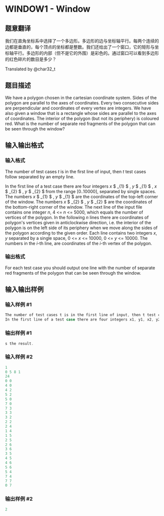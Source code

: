 # WINDOW1 - Window

## 题意翻译

我们在直角坐标系中选择了一个多边形。多边形的边与坐标轴平行。每两个连续的边都是垂直的，每个顶点的坐标都是整数。我们还给出了一个窗口，它的矩形与坐标轴平行。多边形的内部（但不是它的外围）是彩色的。通过窗口可以看到多边形的红色碎片的数目是多少？

Translated by @char32_t 

## 题目描述

We have a polygon chosen in the cartesian coordinate system. Sides of the polygon are parallel to the axes of coordinates. Every two consecutive sides are perpendicular and coordinates of every vertex are integers. We have also given a window that is a rectangle whose sides are parallel to the axes of coordinates. The interior of the polygon (but not its periphery) is coloured red. What is the number of separate red fragments of the polygon that can be seen through the window?

## 输入输出格式

### 输入格式

The number of test cases _t_ is in the first line of input, then _t_ test cases follow separated by an empty line.

In the first line of a test case there are four integers _x_ $ _{1} $ , _y_ $ _{1} $ , _x_ $ _{2} $ , _y_ $ _{2} $ from the range \[0..10000\], separated by single spaces. The numbers _x_ $ _{1} $ , _y_ $ _{1} $ are the coordinates of the top-left corner of the window. The numbers _x_ $ _{2} $ , _y_ $ _{2} $ are the coordinates of the bottom-right corner of the window. The next line of the input file contains one integer _n_, 4 <= _n_ <= 5000, which equals the number of vertices of the polygon. In the following _n_ lines there are coordinates of polygon's vertices given in anticlockwise direction, i.e. the interior of the polygon is on the left side of its periphery when we move along the sides of the polygon according to the given order. Each line contains two integers _x_, _y_ separated by a single space, 0 <= _x_ <= 10000, 0 <= _y_ <= 10000. The numbers in the _i_-th line, are coordinates of the _i_-th vertex of the polygon.

### 输出格式

For each test case you should output one line with the number of separate red fragments of the polygon that can be seen through the window.

## 输入输出样例

### 输入样例 #1

```cpp
The number of test cases t is in the first line of input, then t test cases follow separated by an empty line.
In the first line of a test case there are four integers x1, y1, x2, y2 from the range [0..10000], separated by single spaces. The numbers x1, y1 are the coordinates of the top-left corner of the window. The numbers x2, y2 are the coordinates of the bottom-right corner of the window. The next line of the input file contains one integer n, 4 &lt;= n &lt;= 5000, which equals the number of vertices of the polygon. In the following n lines there are coordinates of polygon&#039;s vertices given in anticlockwise direction, i.e. the interior of the polygon is on the left side of its periphery when we move along the sides of the polygon according to the given order. Each line contains two integers x, y separated by a single space, 0 &lt;= x &lt;= 10000, 0 &lt;= y &lt;= 10000. The numbers in the i-th line, are coordinates of the i-th vertex of the polygon.
```


### 输出样例 #1

```cpp
s the result.
```


### 输入样例 #2

```cpp
1
0 5 8 1
24
0 0
4 0
4 2
5 2
5 0
7 0
7 3
3 3
3 2
2 2
2 4
1 4
1 5
2 5
2 6
3 6
3 5
4 5
4 6
5 6
5 4
7 4
7 7
0 7
```


### 输出样例 #2

```cpp
2
```



